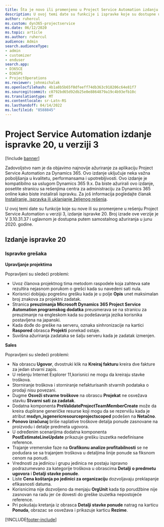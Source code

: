 ```yaml
---
title: Šta je novo ili promenjeno u Project Service Automation izdanju ispravke 20 u verziji 3
description: U ovoj temi date su funkcije i ispravke koje su dostupne u Project Service Automation izdanju ispravke 20 u verziji 3
author: ruhercul
ms.custom: dyn365-projectservice
ms.date: 06/12/2020
ms.topic: article
ms.author: ruhercul
audience: Admin
search.audienceType:
- admin
- customizer
- enduser
search.app:
- D365CE
- D365PS
- ProjectOperations
ms.reviewer: johnmichalak
ms.openlocfilehash: 4b1a8b5b65f0dfeeff74db363c918206c64e81f7
ms.sourcegitcommit: c0792bd65d92db25e0e8864879a19c4b93efb10c
ms.translationtype: MT
ms.contentlocale: sr-Latn-RS
ms.lasthandoff: 04/14/2022
ms.locfileid: "8588845"
---
```

# <a name="project-service-automation-update-release-20-v3"></a>Project Service Automation izdanje ispravke 20, u verziji 3

[!include [banner](../includes/psa-now-project-operations.md)]

Zadovoljstvo nam je da objavimo najnovije ažuriranje za aplikaciju Project Service Automation za Dynamics 365. Ovo izdanje uključuje neka važna poboljšanja u kvalitetu, performansama i upotrebljivosti. Ovo izdanje je kompatibilno sa uslugom Dynamics 365 9.x. Da biste ažurirali ovo izdanje, posetite stranicu sa rešenjima centra za administraciju za Dynamics 365 online kako biste instalirali ispravku. Za još informacija pogledajte članak [Instaliranje, ispravka ili uklanjanje željenog rešenja](/power-platform/admin/install-remove-preferred-solution).

U ovoj temi date su funkcije koje su nove ili su promenjene u rešenju Project Service Automation u verziji 3, izdanje ispravke 20. Broj izrade ove verzije je V 3.10.31.37 i uglavnom je dostupna putem samostalnog ažuriranja u junu 2020. godine.

## <a name="update-release-20"></a>Izdanje ispravke 20

### <a name="bug-fixes"></a>Ispravke grešaka

**Upravljanje projektima**

Popravljeni su sledeći problemi:

- Uvoz članova projektnog tima metodom raspodele koja zahteva sate rezultira nejasnom porukom o grešci kada su navedeni sati nula.
- Korisnici dobijaju pogrešnu grešku kada je u polje **Opis** unet maksimalan broj znakova za projektni zadatak.
- Stranica **preuzimanja Microsoft Dynamics 365 Project Service Automation programskog dodatka** preusmerava se na stranicu za preuzimanje na engleskom kada su podešavanja jezika korisnika postavljena na japanski.
- Kada dođe do greške na serveru, oznaka sinhronizacije na kartici **Raspored** obrasca **Projekti** ponekad ostaje.
- Suvišna ažuriranja zadataka se šalju serveru kada je zadatak izmenjen.

**Sales**

Popravljeni su sledeći problemi:

- Na obrascu **Ugovor**, dvostruki klik na **Kreiraj fakturu** kreira dve fakture za jedan stvarni zapis.
- U rešenju Internet Explorer 11,korisnici ne mogu da kreiraju stavke troškova.
- Storniranje troškova i storniranje nefakturisanih stvarnih podataka o prodaji nisu povezani.
- Dugme **Osveži stvarne troškove** na obrascu **Projekat** ne osvežava stavku **Stvarni sati za zadatak**.
- Dodatna komponenta **PreValidateProjectTeamMemberCreate** može da kreira duplirane generičke resurse koji mogu da se rezervišu kada je atribut **msdyn_isgenericresourceprojectscoped** podešen na **Netačno**.
- **Ponovo izračunaj** briše naplative troškove detalja ponude zasnovane na proizvodu i detalje predmeta ugovora.
- U određenim scenarijima dodatna komponenta **PostEstimateLineUpdate** prikazuje grešku izuzetka nedefinisane reference.
- Trajanje vremenske faze na **Grafikonu analize profitabilnosti** se ne podudara se sa trajanjem troškova u detaljima linije ponude sa fiksnom cenom na ponudi.
- Vrednosti za jedinicu i grupu jedinica ne postaju ispravno podrazumevano za kategorije troškova u obrascima **Detalji o predmetu ugovora** i **Detalji stavke ponude**.
- Liste **Cena koštanja po jedinici za organizaciju** dozvoljavaju preklapanje efikasnosti datuma.
- Korisnicima nije dozvoljeno da menjaju **OrgUnit** kada tip porudžbine nije zasnovan na radu jer će dovesti do greške izuzetka nepostojeće reference.
- Pri pokušaju kretanja iz obrasca **Detalji stavke ponude** natrag na karticu **Ponuda**, obrazac se osvežava i prikazuje karticu **Rezime**.


[!INCLUDE[footer-include](../includes/footer-banner.md)]
